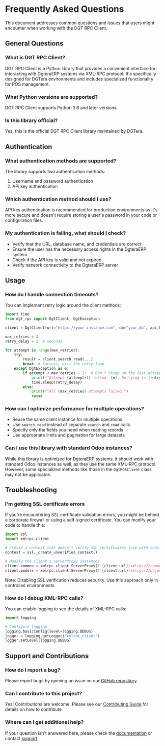 # Frequently Asked Questions

This document addresses common questions and issues that users might encounter when working with the DGT RPC Client.

## General Questions

### What is DGT RPC Client?
DGT RPC Client is a Python library that provides a convenient interface for interacting with DgteraERP systems via XML-RPC protocol. It's specifically designed for DGTera environments and includes specialized functionality for POS management.

### What Python versions are supported?
DGT RPC Client supports Python 3.6 and later versions.

### Is this library official?
Yes, this is the official DGT RPC Client library maintained by DGTera.

## Authentication

### What authentication methods are supported?
The library supports two authentication methods:
1. Username and password authentication
2. API key authentication

### Which authentication method should I use?
API key authentication is recommended for production environments as it's more secure and doesn't require storing a user's password in your code or configuration files.

### My authentication is failing, what should I check?
- Verify that the URL, database name, and credentials are correct
- Ensure the user has the necessary access rights in the DgteraERP system
- Check if the API key is valid and not expired
- Verify network connectivity to the DgteraERP server

## Usage

### How do I handle connection timeouts?
You can implement retry logic around the client methods:

```python
import time
from dgt_rpc import DgtClient, DgtException

client = DgtClient(url="https://your-instance.com", db="your_db", api_key="your_key")

max_retries = 3
retry_delay = 2  # seconds

for attempt in range(max_retries):
    try:
        result = client.search_read(...)
        break  # Success, exit the retry loop
    except DgtException as e:
        if attempt < max_retries - 1:  # Don't sleep on the last attempt
            print(f"Attempt {attempt+1} failed: {e}. Retrying in {retry_delay} seconds...")
            time.sleep(retry_delay)
        else:
            print(f"All {max_retries} attempts failed.")
            raise
```

### How can I optimize performance for multiple operations?
- Reuse the same client instance for multiple operations
- Use `search_read` instead of separate `search` and `read` calls
- Specify only the fields you need when reading records
- Use appropriate limits and pagination for large datasets

### Can I use this library with standard Odoo instances?
While this library is optimized for DgteraERP systems, it should work with standard Odoo instances as well, as they use the same XML-RPC protocol. However, some specialized methods like those in the `DgtPOSClient` class may not be applicable.

## Troubleshooting

### I'm getting SSL certificate errors
If you're encountering SSL certificate validation errors, you might be behind a corporate firewall or using a self-signed certificate. You can modify your code to handle this:

```python
import ssl
import xmlrpc.client

# Create a context that doesn't verify SSL certificates (use with caution)
context = ssl._create_unverified_context()

# Modify the client's ServerProxy instances
client.common = xmlrpc.client.ServerProxy(f'{client.url}/xmlrpc/2/common', context=context)
client.models = xmlrpc.client.ServerProxy(f'{client.url}/xmlrpc/2/object', context=context)
```

Note: Disabling SSL verification reduces security. Use this approach only in controlled environments.

### How do I debug XML-RPC calls?
You can enable logging to see the details of XML-RPC calls:

```python
import logging

# Configure logging
logging.basicConfig(level=logging.DEBUG)
logger = logging.getLogger('xmlrpc.client')
logger.setLevel(logging.DEBUG)
```

## Support and Contributions

### How do I report a bug?
Please report bugs by opening an issue on our [GitHub repository](https://github.com/dgtera/dgt-rpc/issues).

### Can I contribute to this project?
Yes! Contributions are welcome. Please see our [Contributing Guide](contributing.md) for details on how to contribute.

### Where can I get additional help?
If your question isn't answered here, please check the [documentation](README.md) or contact [support](support.md). 
